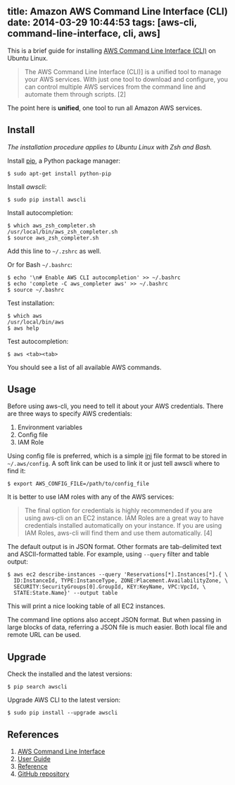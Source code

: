 title: Amazon AWS Command Line Interface (CLI)
date: 2014-03-29 10:44:53
tags: [aws-cli, command-line-interface, cli, aws]
---

This is a brief guide for installing [AWS Command Line Interface (CLI)][cli] on Ubuntu Linux.

> The AWS Command Line Interface (CLI)] is a unified tool to manage your AWS services. With just one tool to download and configure, you can control multiple AWS services from the command line and automate them through scripts. [2]

The point here is **unified**, one tool to run all Amazon AWS services.


## Install

_The installation procedure applies to Ubuntu Linux with Zsh and Bash._

Install [pip][], a Python package manager:

    $ sudo apt-get install python-pip

Install _awscli_:

    $ sudo pip install awscli

Install autocompletion:

    $ which aws_zsh_completer.sh
    /usr/local/bin/aws_zsh_completer.sh
    $ source aws_zsh_completer.sh

Add this line to `~/.zshrc` as well.

Or for Bash `~/.bashrc`:

    $ echo '\n# Enable AWS CLI autocompletion' >> ~/.bashrc
    $ echo 'complete -C aws_completer aws' >> ~/.bashrc
    $ source ~/.bashrc

Test installation:

    $ which aws
    /usr/local/bin/aws
    $ aws help

Test autocompletion:

    $ aws <tab><tab>

You should see a list of all available AWS commands.


## Usage

Before using aws-cli, you need to tell it about your AWS credentials. There are three ways to specify AWS credentials:

1. Environment variables
2. Config file
3. IAM Role

Using config file is preferred, which is a simple [ini] file format to be stored in `~/.aws/config`. A soft link can be used to link it or just tell awscli where to find it:

    $ export AWS_CONFIG_FILE=/path/to/config_file

It is better to use IAM roles with any of the AWS services:

> The final option for credentials is highly recommended if you are using aws-cli on an EC2 instance. IAM Roles are a great way to have credentials installed automatically on your instance. If you are using IAM Roles, aws-cli will find them and use them automatically. [4]

The default output is in JSON format. Other formats are tab-delimited text and ASCII-formatted table. For example, using `--query` filter and table output:

    $ aws ec2 describe-instances --query 'Reservations[*].Instances[*].{ \
      ID:InstanceId, TYPE:InstanceType, ZONE:Placement.AvailabilityZone, \
      SECURITY:SecurityGroups[0].GroupId, KEY:KeyName, VPC:VpcId, \
      STATE:State.Name}' --output table

This will print a nice looking table of all EC2 instances.

The command line options also accept JSON format. But when passing in large blocks of data, referring a JSON file is much easier. Both local file and remote URL can be used.


## Upgrade

Check the installed and the latest versions:

    $ pip search awscli

Upgrade AWS CLI to the latest version:

    $ sudo pip install --upgrade awscli


## References

1. [AWS Command Line Interface][cli]
2. [User Guide][userguide]
3. [Reference][reference]
4. [GitHub repository][github]


[cli]: http://aws.amazon.com/cli/
[userguide]: http://docs.aws.amazon.com/cli/latest/userguide/
[reference]: http://docs.aws.amazon.com/cli/latest/reference/
[github]: https://github.com/aws/aws-cli/
[pip]: http://www.pip-installer.org/en/latest/
[ini]: http://en.wikipedia.org/wiki/INI_file
